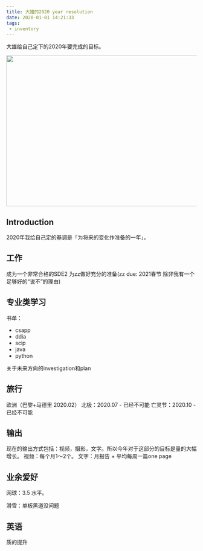 ```yaml
---
title: 大雄的2020 year resolution
date: 2020-01-01 14:21:33
tags: 
 - inventory
---
```


大雄给自己定下的2020年要完成的目标。

<img src="https://personal-bucket-prod.s3-us-west-2.amazonaws.com/others/2020.jpg" width = "976" height = "400"/>

<!-- more -->

## Introduction

2020年我给自己定的基调是「为将来的变化作准备的一年」。

## 工作
成为一个非常合格的SDE2
为zz做好充分的准备(zz due: 2021春节 除非我有一个足够好的“说不”的理由)

## 专业类学习
书单：
 * csapp
 * ddia
 * scip
 * java
 * python

关于未来方向的investigation和plan

## 旅行
欧洲（巴黎+马德里 2020.02）
北极：2020.07 - 已经不可能
亡灵节：2020.10 - 已经不可能

## 输出
现在的输出方式包括：视频，摄影，文字。所以今年对于这部分的目标是量的大幅增长。
视频：每个月1～2个。
文字：月报告 + 平均每周一篇one page

## 业余爱好
网球：3.5 水平。

滑雪：单板黑道没问题

## 英语
质的提升
